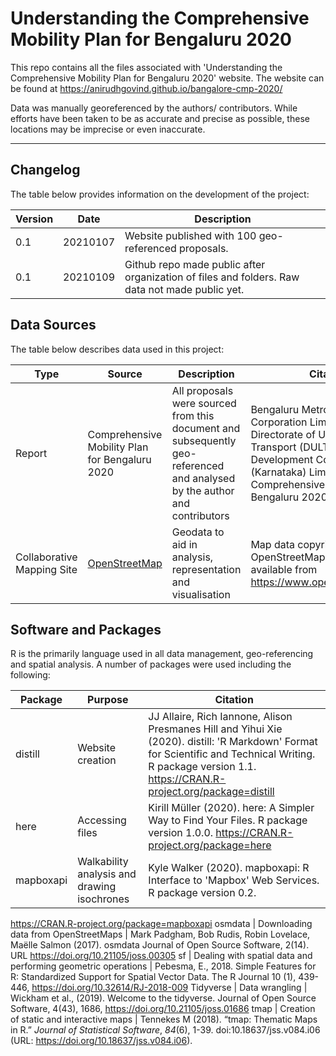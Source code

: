 # Understanding the Comprehensive Mobility Plan for Bengaluru 2020

This repo contains all the files associated with 'Understanding the Comprehensive Mobility Plan for Bengaluru 2020' website. The website can be found at https://anirudhgovind.github.io/bangalore-cmp-2020/

Data was manually georeferenced by the authors/ contributors. While efforts have been taken to be as accurate and precise as possible, these locations may be imprecise or even inaccurate.

___

## Changelog

The table below provides information on the development of the project:

Version | Date | Description
-|-|-
0.1 | 20210107 | Website published with 100 geo-referenced proposals.
0.1 | 20210109 | Github repo made public after organization of files and folders. Raw data not made public yet.

## Data Sources

The table below describes data used in this project:

Type | Source | Description | Citation
-|-|-|-
Report | Comprehensive Mobility Plan for Bengaluru 2020 | All proposals were sourced from this document and subsequently geo-referenced and analysed by the author and contributors | Bengaluru Metro Rail Corporation Limited (BMRCL), Directorate of Urban Land Transport (DULT), Infrastructure Development Corporation (Karnataka) Limited, 2020, Comprehensive Mobility Plan for Bengaluru 2020
Collaborative Mapping Site | [OpenStreetMap](www.openstreetmap.org) | Geodata to aid in analysis, representation and visualisation | Map data copyrighted OpenStreetMap contributors and available from https://www.openstreetmap.org"

## Software and Packages

R is the primarily language used in all data management, geo-referencing and spatial analysis. A number of packages were used including the following:

Package | Purpose | Citation
-|-|-
distill | Website creation | JJ Allaire, Rich Iannone, Alison Presmanes Hill and Yihui Xie (2020). distill: 'R Markdown' Format for Scientific and Technical Writing. R package version 1.1. https://CRAN.R-project.org/package=distill
here | Accessing files | Kirill Müller (2020). here: A Simpler Way to Find Your Files. R package version 1.0.0. https://CRAN.R-project.org/package=here
mapboxapi | Walkability analysis and drawing isochrones | Kyle Walker (2020). mapboxapi: R Interface to 'Mapbox' Web Services. R package version 0.2.
  https://CRAN.R-project.org/package=mapboxapi
osmdata | Downloading data from OpenStreetMaps | Mark Padgham, Bob Rudis, Robin Lovelace, Maëlle Salmon (2017). osmdata Journal of Open Source Software, 2(14). URL https://doi.org/10.21105/joss.00305
sf | Dealing with spatial data and performing geometric operations | Pebesma, E., 2018. Simple Features for R: Standardized Support for Spatial Vector Data. The R Journal 10 (1), 439-446, https://doi.org/10.32614/RJ-2018-009
Tidyverse | Data wrangling | Wickham et al., (2019). Welcome to the tidyverse. Journal of Open Source Software, 4(43), 1686, https://doi.org/10.21105/joss.01686
tmap | Creation of static and interactive maps | Tennekes M (2018). “tmap: Thematic Maps in R.” _Journal of Statistical Software_, *84*(6), 1-39. doi:10.18637/jss.v084.i06 (URL: https://doi.org/10.18637/jss.v084.i06).
